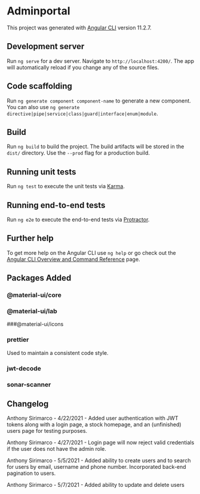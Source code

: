 # Adminportal

This project was generated with [Angular CLI](https://github.com/angular/angular-cli) version 11.2.7.

## Development server

Run `ng serve` for a dev server. Navigate to `http://localhost:4200/`. The app will automatically reload if you change any of the source files.

## Code scaffolding

Run `ng generate component component-name` to generate a new component. You can also use `ng generate directive|pipe|service|class|guard|interface|enum|module`.

## Build

Run `ng build` to build the project. The build artifacts will be stored in the `dist/` directory. Use the `--prod` flag for a production build.

## Running unit tests

Run `ng test` to execute the unit tests via [Karma](https://karma-runner.github.io).

## Running end-to-end tests

Run `ng e2e` to execute the end-to-end tests via [Protractor](http://www.protractortest.org/).

## Further help

To get more help on the Angular CLI use `ng help` or go check out the [Angular CLI Overview and Command Reference](https://angular.io/cli) page.

## Packages Added

### @material-ui/core
### @material-ui/lab
###@material-ui/icons

### prettier  
Used to maintain a consistent code style.

### jwt-decode

### sonar-scanner

## Changelog

Anthony Sirimarco - 4/22/2021 - Added user authentication with JWT tokens along with a login page, a stock homepage, and an (unfinished) users page for testing purposes.

Anthony Sirimarco - 4/27/2021 - Login page will now reject valid credentials if the user does not have the admin role.

Anthony Sirimarco - 5/5/2021 - Added ability to create users and to search for users by email, username and phone number. Incorporated back-end pagination to users.

Anthony Sirimarco - 5/7/2021 - Added ability to update and delete users